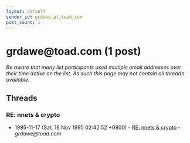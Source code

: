 ```yaml
---
layout: default
sender_id: grdawe_at_toad_com
post_count: 1
---
```


# grdawe<span>@</span>toad.com (1 post)

_Be aware that many list participants used multiple email addresses over their time active on the list. As such this page may not contain all threads available._

## Threads

### RE: nnets & crypto
+ 1995-11-17 (Sat, 18 Nov 1995 02:42:52 +0800) - [RE: nnets & crypto](/archive/1995/11/9d486ebebe9b631671893b9a7d4898c376fa005c75b2c8fbd676a8510510a1c3) - _grdawe@toad.com_

